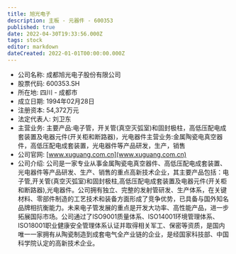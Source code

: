 ```yaml
---
title: 旭光电子
description: 主板 - 元器件 - 600353
published: true
date: 2022-04-30T19:33:56.000Z
tags: stock
editor: markdown
dateCreated: 2022-01-01T00:00:00.000Z
---
```


- 公司名称: 成都旭光电子股份有限公司
- 股票代码: 600353.SH
- 所在地: 四川 - 成都市
- 成立日期: 1994年02月28日
- 注册资本: 54,372万元
- 法定代表人: 刘卫东
- 主营业务: 主要产品:电子管，开关管(真空灭弧室)和固封极柱，高低压配电成套装置及电器元件(开关柜和断路器)，光电器件主营业务:金属陶瓷电真空器件，高低压配电成套装置，光电器件等产品研发，生产，销售
- 公司官网: [www.xuguang.com.cn](www.xuguang.com.cn)
- 公司介绍: 公司是一家专业从事金属陶瓷电真空器件、高低压配电成套装置、光电器件等产品研发、生产、销售的重点高新技术企业，其主要产品包括：电子管,开关管(真空灭弧室)和固封极柱,高低压配电成套装置及电器元件(开关柜和断路器),光电器件。公司拥有独立、完整的发射管研发、生产体系，在关键材料、零部件制造的工艺技术和装备方面形成了竞争优势，已具备与国外知名品牌相抗衡能力。未来电子管发展的重点是开发大功率、高性能产品，进一步拓展国际市场。公司通过了ISO9001质量体系、ISO14001环境管理体系、ISO18001职业健康安全管理体系认证并取得相关军工、保密等资质，是国内唯一一家拥有从陶瓷制造到成套电气全产业链的企业，是经国家科技部、中国科学院认定的高新技术企业。


